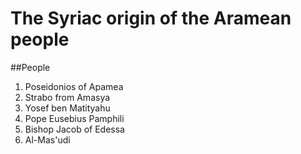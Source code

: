 # The Syriac origin of the Aramean people

##People
1. Poseidonios of Apamea
2. Strabo from Amasya
3. Yosef ben Matityahu
4. Pope Eusebius Pamphili
5. Bishop Jacob of Edessa
6. Al-Mas'udi
